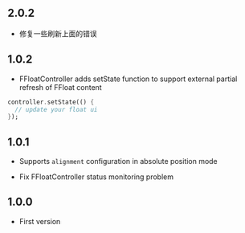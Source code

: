## 2.0.2

- 修复一些刷新上面的错误

## 1.0.2

- FFloatController adds setState function to support external partial refresh of FFloat content

```dart
controller.setState(() {
  // update your float ui
});
```

## 1.0.1

- Supports `alignment` configuration in absolute position mode

- Fix FFloatController status monitoring problem

## 1.0.0

- First version
